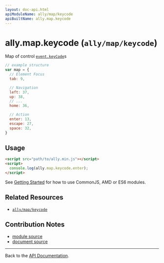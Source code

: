 ```yaml
---
layout: doc-api.html
apiModuleName: ally/map/keycode
apiBuiltName: ally.map.keycode
---
```


# ally.map.keycode (`ally/map/keycode`)

Map of control [`event.keyCode`](https://developer.mozilla.org/en-US/docs/Web/API/event.keyCode)s

```js
// example structure
var map = {
  // Element Focus
  tab: 9,

  // Navigation
  left: 37,
  up: 38,
  // ...
  home: 36,

  // Action
  enter: 13,
  escape: 27,
  space: 32,
}
```

## Usage

```html
<script src="path/to/ally.min.js"></script>
<script>
  console.log(ally.map.keycode.enter);
</script>
```

See [Getting Started](../../getting-started.md) for how to use CommonJS, AMD or ES6 modules.


## Related Resources

* [`ally/map/keycode`](keycode.md)


## Contribution Notes

* [module source](https://github.com/medialize/ally.js/blob/master/src/map/keycode.js)
* [document source](https://github.com/medialize/ally.js/blob/master/docs/api/map/keycode.md)


---

Back to the [API Documentation](../README.md).

